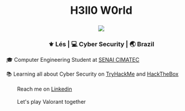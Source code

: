 <div align="center">
  <h1> H3ll0 W0rld </h1>
</div>
<div align="center">
  <h3><img src="https://c.tenor.com/pBrzvwLzbwoAAAAi/hacking-hack.gif"></h3>
</div>

<div align="center">
<h3> ⚜️ Lés | 💻 Cyber Security | 🌏 Brazil </h3> 
</div>

🎓 Computer Engineering Student at [SENAI CIMATEC](http://www.senaicimatec.com.br/)

📚 Learning all about Cyber Security on [TryHackMe](https://tryhackme.com/p/LisAzevedo) and [HackTheBox](https://app.hackthebox.com/profile/87842) 

<a href="https://www.linkedin.com/in/lis-azevedo/"><img height="17" src="https://raw.githubusercontent.com/trinwin/trinwin/master/icons/linkedin.png?raw=true"></a>&nbsp;&nbsp; Reach me on [Linkedin](https://www.linkedin.com/in/lis-azevedo/)

<a href="https://tracker.gg/valorant/profile/riot/Voz%20de%20Garotinho%23ACE1/overview"><img height="17" src="https://seeklogo.com/images/V/valorant-logo-3D72D9117F-seeklogo.com.png"></a>&nbsp;&nbsp; Let's play Valorant together
